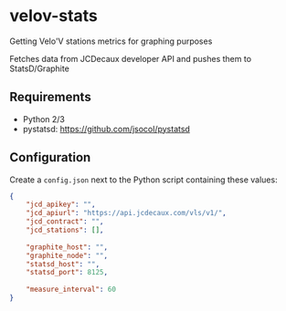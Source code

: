 # velov-stats
Getting Velo'V stations metrics for graphing purposes

Fetches data from JCDecaux developer API and pushes them to StatsD/Graphite

## Requirements
 - Python 2/3
 - pystatsd: https://github.com/jsocol/pystatsd

## Configuration
Create a `config.json` next to the Python script containing these values:
```json
{
	"jcd_apikey": "",
	"jcd_apiurl": "https://api.jcdecaux.com/vls/v1/",
	"jcd_contract": "",
	"jcd_stations": [],
	
	"graphite_host": "",
	"graphite_node": "",
	"statsd_host": "",
	"statsd_port": 8125,
	
	"measure_interval": 60
}

```
